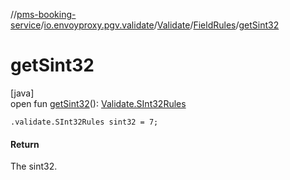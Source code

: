 //[pms-booking-service](../../../../index.md)/[io.envoyproxy.pgv.validate](../../index.md)/[Validate](../index.md)/[FieldRules](index.md)/[getSint32](get-sint32.md)

# getSint32

[java]\
open fun [getSint32](get-sint32.md)(): [Validate.SInt32Rules](../-s-int32-rules/index.md)

`.validate.SInt32Rules sint32 = 7;`

#### Return

The sint32.